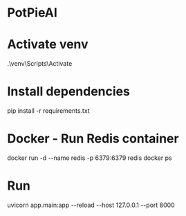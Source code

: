 # PotPieAI

# Activate venv
.\venv\Scripts\Activate

# Install dependencies
pip install -r requirements.txt

# Docker - Run Redis container
docker run -d --name redis -p 6379:6379 redis
docker ps

# Run
uvicorn app.main:app --reload --host 127.0.0.1 --port 8000